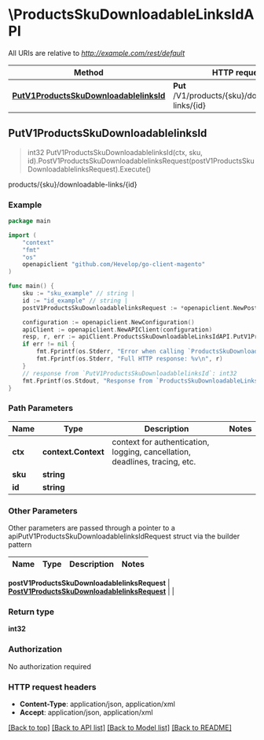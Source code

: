 # \ProductsSkuDownloadableLinksIdAPI

All URIs are relative to *http://example.com/rest/default*

Method | HTTP request | Description
------------- | ------------- | -------------
[**PutV1ProductsSkuDownloadablelinksId**](ProductsSkuDownloadableLinksIdAPI.md#PutV1ProductsSkuDownloadablelinksId) | **Put** /V1/products/{sku}/downloadable-links/{id} | products/{sku}/downloadable-links/{id}



## PutV1ProductsSkuDownloadablelinksId

> int32 PutV1ProductsSkuDownloadablelinksId(ctx, sku, id).PostV1ProductsSkuDownloadablelinksRequest(postV1ProductsSkuDownloadablelinksRequest).Execute()

products/{sku}/downloadable-links/{id}



### Example

```go
package main

import (
	"context"
	"fmt"
	"os"
	openapiclient "github.com/Hevelop/go-client-magento"
)

func main() {
	sku := "sku_example" // string | 
	id := "id_example" // string | 
	postV1ProductsSkuDownloadablelinksRequest := *openapiclient.NewPostV1ProductsSkuDownloadablelinksRequest(*openapiclient.NewDownloadableDataLinkInterface(int32(123), int32(123), float32(123), "LinkType_example", "SampleType_example")) // PostV1ProductsSkuDownloadablelinksRequest |  (optional)

	configuration := openapiclient.NewConfiguration()
	apiClient := openapiclient.NewAPIClient(configuration)
	resp, r, err := apiClient.ProductsSkuDownloadableLinksIdAPI.PutV1ProductsSkuDownloadablelinksId(context.Background(), sku, id).PostV1ProductsSkuDownloadablelinksRequest(postV1ProductsSkuDownloadablelinksRequest).Execute()
	if err != nil {
		fmt.Fprintf(os.Stderr, "Error when calling `ProductsSkuDownloadableLinksIdAPI.PutV1ProductsSkuDownloadablelinksId``: %v\n", err)
		fmt.Fprintf(os.Stderr, "Full HTTP response: %v\n", r)
	}
	// response from `PutV1ProductsSkuDownloadablelinksId`: int32
	fmt.Fprintf(os.Stdout, "Response from `ProductsSkuDownloadableLinksIdAPI.PutV1ProductsSkuDownloadablelinksId`: %v\n", resp)
}
```

### Path Parameters


Name | Type | Description  | Notes
------------- | ------------- | ------------- | -------------
**ctx** | **context.Context** | context for authentication, logging, cancellation, deadlines, tracing, etc.
**sku** | **string** |  | 
**id** | **string** |  | 

### Other Parameters

Other parameters are passed through a pointer to a apiPutV1ProductsSkuDownloadablelinksIdRequest struct via the builder pattern


Name | Type | Description  | Notes
------------- | ------------- | ------------- | -------------


 **postV1ProductsSkuDownloadablelinksRequest** | [**PostV1ProductsSkuDownloadablelinksRequest**](PostV1ProductsSkuDownloadablelinksRequest.md) |  | 

### Return type

**int32**

### Authorization

No authorization required

### HTTP request headers

- **Content-Type**: application/json, application/xml
- **Accept**: application/json, application/xml

[[Back to top]](#) [[Back to API list]](../README.md#documentation-for-api-endpoints)
[[Back to Model list]](../README.md#documentation-for-models)
[[Back to README]](../README.md)


